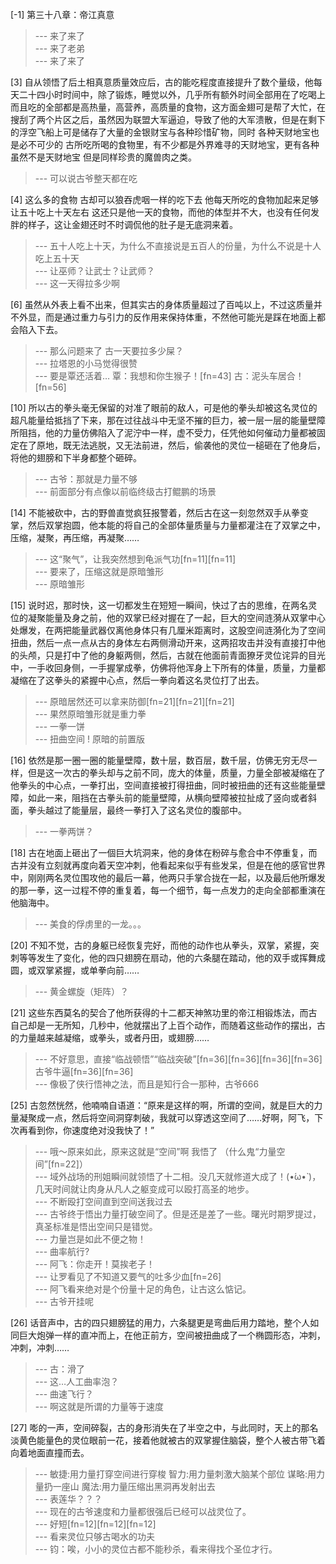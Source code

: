 
[-1] 第三十八章：帝江真意
>--- 来了来了<br>
>--- 来了老弟<br>
>--- 来了来了<br>

[3] 自从领悟了后土相真意质量效应后，古的能吃程度直接提升了数个量级，他每天二十四小时时间中，除了锻炼，睡觉以外，几乎所有额外时间全部用在了吃喝上 而且吃的全部都是高热量，高营养，高质量的食物，这方面金翅可是帮了大忙，在搜刮了两个片区之后，虽然因为联盟大军逼迫，导致了他的大军溃散，但是在剩下的浮空飞船上可是储存了大量的金银财宝与各种珍惜矿物，同时 各种天财地宝也是必不可少的 古所吃所喝的食物里，有不少都是外界难寻的天财地宝，更有各种虽然不是天财地宝 但是同样珍贵的魔兽肉之类。
>--- 可以说古爷整天都在吃<br>

[4] 这么多的食物 古却可以狼吞虎咽一样的吃下去 他每天所吃的食物加起来足够让五十吃上十天左右 这还只是他一天的食物，而他的体型并不大，也没有任何发胖的样子，这让金翅还时不时调侃他的肚子是无底洞来着。
>--- 五十人吃上十天，为什么不直接说是五百人的份量，为什么不说是十人吃上五十天<br>
>--- 让巫师？让武士？让武师？<br>
>--- 这一天得拉多少啊<br>

[6] 虽然从外表上看不出来，但其实古的身体质量超过了百吨以上，不过这质量并不外显，而是通过重力与引力的反作用来保持体重，不然他可能光是踩在地面上都会陷入下去。
>--- 那么问题来了 古一天要拉多少屎？<br>
>--- 拉塔恩的小马觉得很赞<br>
>--- 要是覃还活着…
覃：我想和你生猴子！[fn=43]
古：泥头车居合！[fn=56]<br>

[10] 所以古的拳头毫无保留的对准了眼前的敌人，可是他的拳头却被这名灵位的超凡能量给抵挡了下来，那在过往战斗中无坚不摧的巨力，被一层一层的能量壁障所阻挡，他的力量仿佛陷入了泥泞中一样，虚不受力，任凭他如何催动力量都被固定在了原地，既无法逃脱，又无法前进，然后，偷袭他的灵位一槌砸在了他身后，将他的翅膀和下半身都整个砸碎。
>--- 古爷：那就是力量不够<br>
>--- 前面部分有点像以前临终级古打鲲鹏的场景<br>

[14] 不能被砍中，古的野兽直觉疯狂报警着，然后古在这一刻忽然双手从拳变掌，然后双掌抱圆，他本能的将自己的全部体量质量与力量都灌注在了双掌之中，压缩，凝聚，再压缩，再凝聚……
>--- 这“聚气”，让我突然想到龟派气功[fn=11][fn=11]<br>
>--- 要来了，压缩这就是原暗雏形<br>
>--- 原暗雏形<br>

[15] 说时迟，那时快，这一切都发生在短短一瞬间，快过了古的思维，在两名灵位的凝聚能量及身之前，他的双掌已经对握在了一起，巨大的空间涟漪从双掌中心处爆发，在两把能量武器仅离他身体只有几厘米距离时，这股空间涟漪化为了空间扭曲，然后一点一点从古的身体左右两侧滑动开来，这两招攻击并没有直接打中他的头颅，只是打中了他的身躯两侧，然后，古就在他面前青面獠牙灵位诧异的目光中，一手收回身侧，一手握掌成拳，仿佛将他浑身上下所有的体量，质量，力量都凝缩在了这拳头的紧握中心点，然后一拳向着这名灵位打了出去。
>--- 原暗居然还可以拿来防御[fn=21][fn=21][fn=21]<br>
>--- 果然原暗雏形就是重力拳<br>
>--- 一拳一饼<br>
>--- 扭曲空间 ! 原暗的前置版<br>

[16] 依然是那一圈一圈的能量壁障，数十层，数百层，数千层，仿佛无穷无尽一样，但是这一次古的拳头却与之前不同，庞大的体量，质量，力量全部被凝缩在了他拳头的中心点，一拳打出，空间直接被打得扭曲，同时被扭曲的还有这些能量壁障，如此一来，阻挡在古拳头前的能量壁障，从横向壁障被拉扯成了竖向或者斜面，拳头越过了能量层，最终一拳打入了这名灵位的腹部中。
>--- 一拳两饼？<br>

[18] 古在地面上砸出了一個巨大坑洞来，他的身体在粉碎与愈合中不停重复，而古并没有立刻就再度向着天空冲刺，他看起来似乎有些发呆，但是在他的感官世界中，刚刚两名灵位围攻他的最后一幕，他两只手掌合拢在一起，以及最后他所爆发的那一拳，这一过程不停的重复着，每一个细节，每一点发力的走向全部都重演在他脑海中。
>--- 美食的俘虏里的一龙。。。<br>

[20] 不知不觉，古的身躯已经恢复完好，而他的动作也从拳头，双掌，紧握，突刺等等发生了变化，他的四只翅膀在扇动，他的六条腿在踏动，他的双手或挥舞成圆，或双掌紧握，或单拳向前……
>--- 黄金螺旋（矩阵）？<br>

[21] 这些东西莫名的契合了他所获得的十二都天神煞功里的帝江相锻炼法，而古自己却是一无所知，几秒中，他就摆出了上百个动作，而随着这些动作的摆出，古的力量越来越凝缩，或拳头，或者丹田，或翅膀……
>--- 不好意思，直接“临战顿悟”“临战突破”[fn=36][fn=36][fn=36][fn=36]古爷牛逼[fn=36][fn=36]<br>
>--- 像极了侠行悟神之法，而且是知行合一那种，古爷666<br>

[25] 古忽然恍然，他喃喃自语道：“原来是这样的啊，所谓的空间，就是巨大的力量凝聚成一点，然后将空间洞穿刺破，我就可以穿透这空间了……好啊，阿飞，下次再看到你，你速度绝对没我快了！”
>--- 哦～原来如此，原来这就是“空间”啊  我悟了 （什么鬼“力量空间”[fn=22]）<br>
>--- 域外战场的刑姐瞬间就领悟了十二相。没几天就修道大成了！(•́ω•̀ )，几天时间就让肉身从凡人之躯变成可以殴打高圣的地步。<br>
>--- 不断殴打空间直到空间送我过去<br>
>--- 古爷终于悟出力量打破空间了。但是还是差了一些。曙光时期罗提过，真圣标准是悟出空间只是错觉。<br>
>--- 力量岂是如此不便之物！<br>
>--- 曲率航行?<br>
>--- 阿飞：你走开！莫挨老子！<br>
>--- 让罗看见了不知道又要气的吐多少血[fn=26]<br>
>--- 阿飞看来绝对是个份量十足的角色，让古这么惦记。<br>
>--- 古爷开挂呢<br>

[26] 话音声中，古的四只翅膀猛的用力，六条腿更是弯曲后用力踏地，整个人如同巨大炮弹一样的直冲而上，在他正前方，空间被扭曲成了一个椭圆形态，冲刺，冲刺，冲刺……
>--- 古：滑了<br>
>--- 这…人工曲率泡？<br>
>--- 曲速飞行？<br>
>--- 啊这就是所谓的力量等于速度<br>

[27] 嘭的一声，空间碎裂，古的身形消失在了半空之中，与此同时，天上的那名淡黄色能量色的灵位眼前一花，接着他就被古的双掌握住脑袋，整个人被古带飞着向着地面直撞而去。
>--- 敏捷:用力量打穿空间进行穿梭
智力:用力量刺激大脑某个部位
谋略:用力量扔一座山
魔法:用力量压缩出黑洞再发射出去<br>
>--- 表莲华？？？<br>
>--- 现在的古爷速度和力量都很强后已经可以战灵位了。<br>
>--- 好短[fn=12][fn=12][fn=12]<br>
>--- 看来灵位只够古喝水的功夫<br>
>--- 钧：唉，小小的灵位古都不能秒杀，看来得找个圣位才行。<br>
